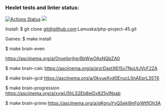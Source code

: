 ### Hexlet tests and linter status:
[![Actions Status](https://github.com/Lamuska/php-project-45/actions/workflows/hexlet-check.yml/badge.svg)](https://github.com/Lamuska/php-project-45/actions)
<a href="https://codeclimate.com/github/Lamuska/php-project-45/maintainability"><img src="https://api.codeclimate.com/v1/badges/bcf3e93b3101dfc7378e/maintainability" /></a>

Install:
$ git clone git@github.com:Lamuska/php-project-45.git

Games:
$ make install

$ make brain-even

https://asciinema.org/a/OroeiIxrjhprBsWwOAsNQbZA0

$ make brain-calc
https://asciinema.org/a/qrzrDastX61Sv7NuUtJVcF2ZA

$ make brain-gcd
https://asciinema.org/a/0kvueXvd0EnucL0nAEprL35T6

$ make brain-progression
https://asciinema.org/a/xvwU5hLS2Eb8eiDx825yINxab

$ make brain-prime
https://asciinema.org/a/qKgnuYvQSekI9nFpiWtflOh3A
